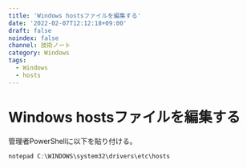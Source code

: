 ```yaml
---
title: 'Windows hostsファイルを編集する'
date: '2022-02-07T12:12:18+09:00'
draft: false
noindex: false
channel: 技術ノート
category: Windows
tags:
  - Windows
  - hosts
---
```

# Windows hostsファイルを編集する

管理者PowerShellに以下を貼り付ける。

```powershell
notepad C:\WINDOWS\system32\drivers\etc\hosts
```
